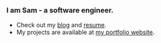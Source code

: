 ### I am Sam - a software engineer.
- Check out my [blog](https://samabdullaev.medium.com) and [resume](https://gist.github.com/samabdullaev/32bde556ad6048ee6e37a7c9df8311c3).
- My projects are available at [my portfolio website](https://samabdullaev.vercel.app/).
